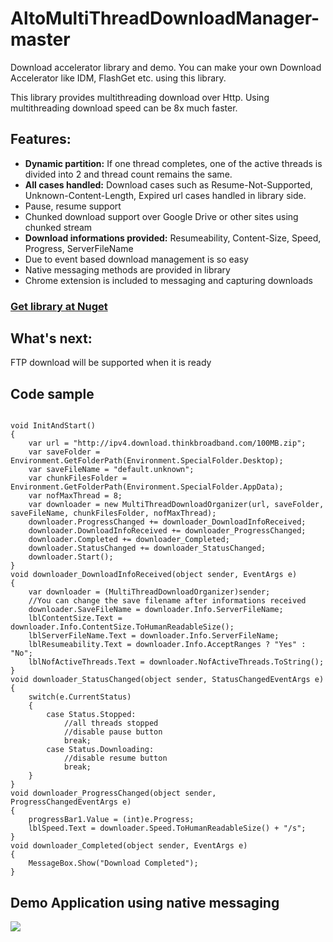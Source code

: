 # AltoMultiThreadDownloadManager-master
 Download accelerator library and demo. You can make your own Download Accelerator like IDM, FlashGet etc. using this library.

This library provides multithreading download over Http. Using multithreading download speed can be 8x much faster.

<h2>Features:</h2>
<ul>
 <li><b>Dynamic partition:</b> If one thread completes, one of the active threads is divided into 2 and thread count remains the same.</li>
	<li><b>All cases handled:</b> Download cases such as Resume-Not-Supported, Unknown-Content-Length, Expired url cases handled in library side.</li>
	<li>Pause, resume support</li>
	<li>Chunked download support over Google Drive or other sites using chunked stream</li>
	<li><b>Download informations provided:</b> Resumeability, Content-Size, Speed, Progress, ServerFileName</li>
	<li>Due to event based download management is so easy</li>
	<li>Native messaging methods are provided in library</li>
	<li>Chrome extension is included to messaging and capturing downloads</li>
</ul>

<h3><a href="https://www.nuget.org/packages/AltoMultiThreadDownloadManager/">Get library at Nuget</a></h3>

<h2>What's next:</h2>
FTP download will be supported when it is ready

<h2>Code sample</h2>
<pre><code>
void InitAndStart()
{
	var url = "http://ipv4.download.thinkbroadband.com/100MB.zip";
	var saveFolder = Environment.GetFolderPath(Environment.SpecialFolder.Desktop);
	var saveFileName = "default.unknown";
	var chunkFilesFolder = Environment.GetFolderPath(Environment.SpecialFolder.AppData);
	var nofMaxThread = 8;
	var downloader = new MultiThreadDownloadOrganizer(url, saveFolder, saveFileName, chunkFilesFolder, nofMaxThread);
	downloader.ProgressChanged += downloader_DownloadInfoReceived;
	downloader.DownloadInfoReceived += downloader_ProgressChanged;
	downloader.Completed += downloader_Completed;
	downloader.StatusChanged += downloader_StatusChanged;
	downloader.Start();
}
void downloader_DownloadInfoReceived(object sender, EventArgs e)
{
	var downloader = (MultiThreadDownloadOrganizer)sender;
	//You can change the save filename after informations received
	downloader.SaveFileName = downloader.Info.ServerFileName;
	lblContentSize.Text = downloader.Info.ContentSize.ToHumanReadableSize();
	lblServerFileName.Text = downloader.Info.ServerFileName;
	lblResumeability.Text = downloader.Info.AcceptRanges ? "Yes" : "No";
	lblNofActiveThreads.Text = downloader.NofActiveThreads.ToString();
}
void downloader_StatusChanged(object sender, StatusChangedEventArgs e)
{
	switch(e.CurrentStatus)
	{
		case Status.Stopped:
			//all threads stopped
			//disable pause button
			break;
		case Status.Downloading:
			//disable resume button
			break;
	}
}
void downloader_ProgressChanged(object sender, ProgressChangedEventArgs e)
{
	progressBar1.Value = (int)e.Progress;
	lblSpeed.Text = downloader.Speed.ToHumanReadableSize() + "/s";
}
void downloader_Completed(object sender, EventArgs e)
{
	MessageBox.Show("Download Completed");
}
</code></pre>

<h2>Demo Application using native messaging</h2>

<img src="https://i.imgur.com/774e6Qp.gif"></img>
